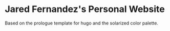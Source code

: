 # Jared Fernandez's Personal Website
Based on the prologue template for hugo and the solarized color palette.  
